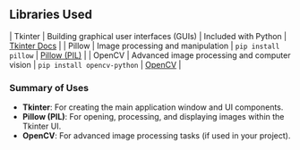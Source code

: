 ## Libraries Used

| Tkinter   | Building graphical user interfaces (GUIs)  | Included with Python      | [Tkinter Docs](https://docs.python.org/3/library/tkinter.html) |
| Pillow    | Image processing and manipulation          | `pip install pillow`      | [Pillow (PIL)](https://python-pillow.org/)         |
| OpenCV    | Advanced image processing and computer vision | `pip install opencv-python` | [OpenCV](https://opencv.org/)                      |

### Summary of Uses

- **Tkinter**: For creating the main application window and UI components.
- **Pillow (PIL)**: For opening, processing, and displaying images within the Tkinter UI.
- **OpenCV**: For advanced image processing tasks (if used in your project).